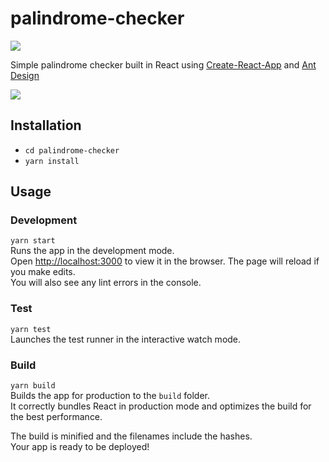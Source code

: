 # palindrome-checker
<a href="https://travis-ci.org/jordanliu/palindrome-checker" alt="Travis CI" rel="noopener noreferrer"
        target="_blank">
<img src="https://travis-ci.org/jordanliu/palindrome-checker.svg?branch=master"/></a></br>

Simple palindrome checker built in React using [Create-React-App](https://github.com/facebook/create-react-app) and [Ant Design](https://github.com/ant-design/ant-design)

<img src="https://user-images.githubusercontent.com/9423525/71207291-88821a80-2274-11ea-9d33-12cffd71f7bf.png"/>


## Installation
- `cd palindrome-checker`
- `yarn install`

## Usage

### Development

```yarn start```<br />
Runs the app in the development mode.<br />
Open [http://localhost:3000](http://localhost:3000) to view it in the browser.
The page will reload if you make edits.<br />
You will also see any lint errors in the console.

### Test

```yarn test```<br />
Launches the test runner in the interactive watch mode.<br />

### Build

```yarn build```<br />
Builds the app for production to the `build` folder.<br />
It correctly bundles React in production mode and optimizes the build for the best performance.

The build is minified and the filenames include the hashes.<br />
Your app is ready to be deployed!

